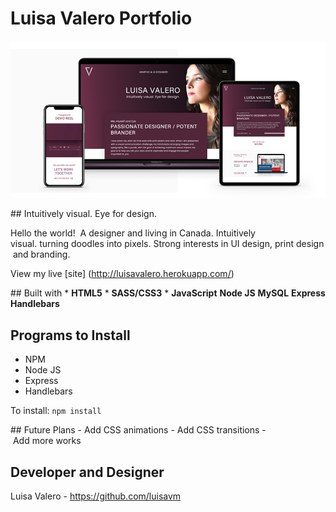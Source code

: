 # Luisa Valero Portfolio 

![Luisa Valero Logo](/public/images/luisa_valero.jpg)


## Intuitively visual. Eye for design.

Hello the world!  A designer and living in Canada. Intuitively visual. turning doodles into pixels. Strong interests in UI design, print design and branding. 

View my live [site] (http://luisavalero.herokuapp.com/)


## Built with
* **HTML5**
* **SASS/CSS3**
* **JavaScript**
**Node JS**
**MySQL**
**Express**
**Handlebars**


## Programs to Install 
* NPM
* Node JS
* Express
* Handlebars

To install: `npm install`

## Future Plans
- Add CSS animations
- Add CSS transitions
- Add more works 

## Developer and Designer
Luisa Valero - https://github.com/luisavm